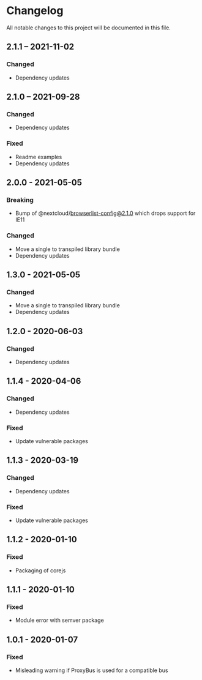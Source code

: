 # Changelog

All notable changes to this project will be documented in this file.

## 2.1.1 – 2021-11-02
### Changed
- Dependency updates

## 2.1.0 – 2021-09-28
### Changed
- Dependency updates
### Fixed
- Readme examples
- Dependency updates

## 2.0.0 - 2021-05-05
### Breaking
- Bump of @nextcloud/browserlist-config@2.1.0 which drops support for IE11
### Changed
- Move a single to transpiled library bundle
- Dependency updates

## 1.3.0 - 2021-05-05
### Changed
- Move a single to transpiled library bundle
- Dependency updates

## 1.2.0 - 2020-06-03
### Changed
- Dependency updates

## 1.1.4 - 2020-04-06
### Changed
- Dependency updates
### Fixed
- Update vulnerable packages

## 1.1.3 - 2020-03-19
### Changed
- Dependency updates
### Fixed
- Update vulnerable packages

## 1.1.2 - 2020-01-10
### Fixed
- Packaging of corejs

## 1.1.1 - 2020-01-10
### Fixed
- Module error with semver package

## 1.0.1 - 2020-01-07
### Fixed
- Misleading warning if ProxyBus is used for a compatible bus
